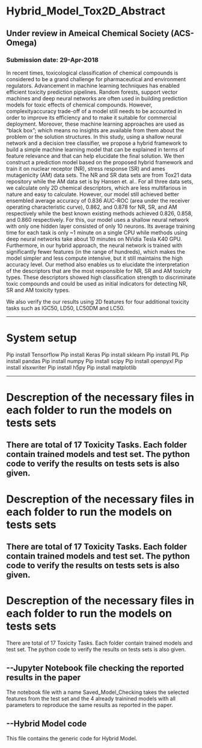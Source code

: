# Hybrid_Model_Tox2D_Abstract

## Under review in Ameical Chemical Society (ACS-Omega)

### Submission date: 29-Apr-2018


In recent times, toxicological classification of chemical compounds is considered to
be a grand challenge for pharmaceutical and environment regulators. Advancement in
machine learning techniques has enabled efficient toxicity prediction pipelines. Random
forests, support vector machines and deep neural networks are often used in building
prediction models for toxic effects of chemical compounds. However, complexityaccuracy
trade-off of a model still needs to be accounted in order to improve its efficiency
and to make it suitable for commercial deployment. Moreover, these machine learning
approaches are used as “black box”; which means no insights are available from them
about the problem or the solution structures. In this study, using a shallow neural
network and a decision tree classifier, we propose a hybrid framework to build a simple
machine learning model that can be explained in terms of feature relevance and that
can help elucidate the final solution. We then construct a prediction model based on
the proposed hybrid framework and train it on nuclear receptor (NR), stress response
(SR) and ames mutagenicity (AM) data sets. 
The NR and SR data sets are from Tox21 data repository while the AM data set is by 
Hansen et. al.. For all three data sets, we
calculate only 2D chemical descriptors, which are less multifarious in nature and easy to
calculate. However, our model still achieved better ensembled average accuracy of 0.836
AUC-ROC (area under the receiver operating characteristic curve), 0.862, and 0.878 for
NR, SR, and AM respectively while the best known existing methods achieved 0.826,
0.858, and 0.860 respectively. For this, our model uses a shallow neural network with
only one hidden layer consisted of only 10 neurons. Its average training time for each
task is only ~1 minute on a single CPU while methods using deep neural networks take
about 10 minutes on NVidia Tesla K40 GPU. Furthermore, in our hybrid approach, the
neural network is trained with significantly fewer features (in the range of hundreds),
which makes the model simpler and less compute intensive, but it still maintains the
high accuracy level. Our method also enables us to elucidate the interpretation of the
descriptors that are the most responsible for NR, SR and AM toxicity types. These
descriptors showed high classification strength to discriminate toxic compounds and
could be used as initial indicators for detecting NR, SR and AM toxicity types.

We also verify the our results using 2D features for four additional toxicity tasks such as
IGC50, LD50, LC50DM and LC50.

-----------------------------------------------------------------------------------------

# System setup
  Pip install Tensorflow
  Pip install Keras
  Pip install sklearn
  Pip install PIL
  Pip install pandas
  Pip install numpy
  Pip install scipy
  Pip install openpyxl
  Pip install xlsxwriter
  Pip install h5py
  Pip install matplotlib
 

-----------------------------------------------------------------------------------------

# Descreption of the necessary files in each folder to run the models on tests sets
There are total of 17 Toxicity Tasks. Each folder contain trained models and test set. The python code 
to verify the results on tests sets is also given. 
-----------------------------------------------------------------------------------------

# Descreption of the necessary files in each folder to run the models on tests sets
There are total of 17 Toxicity Tasks. Each folder contain trained models and test set. The python code 
to verify the results on tests sets is also given. 
-----------------------------------------------------------------------------------------

# Descreption of the necessary files in each folder to run the models on tests sets
There are total of 17 Toxicity Tasks. Each folder contain trained models and test set. The python code 
to verify the results on tests sets is also given. 



--Jupyter Notebook file checking the reported results in the paper
--------------------------
The notebook file with a name Saved_Model_Checking takes the selected features from the test set and the 4 already trainined models with all parameters to reproduce the same results as reported in the paper.

--Hybrid Model code
--------------------------
This file contains the generic code for Hybrid Model.
